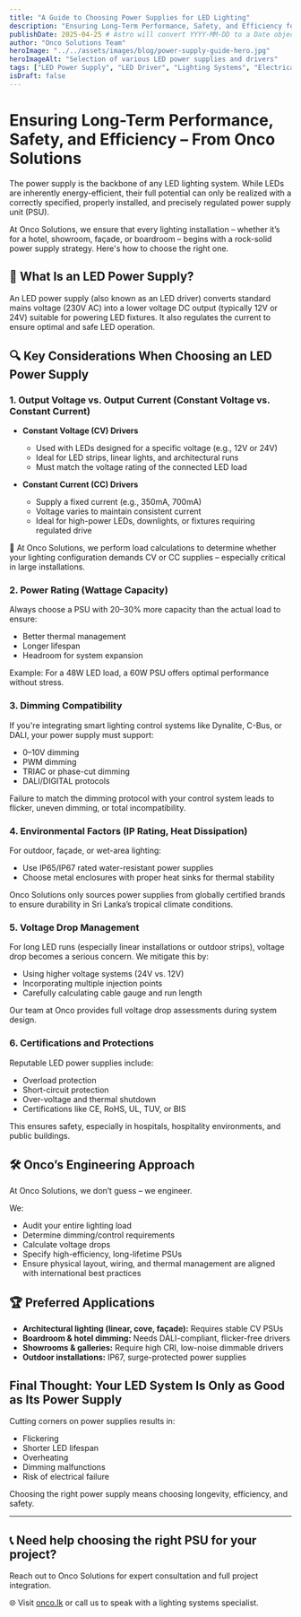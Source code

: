```yaml
---
title: "A Guide to Choosing Power Supplies for LED Lighting"
description: "Ensuring Long-Term Performance, Safety, and Efficiency for Your LED Lighting Systems. Expert advice from Onco Solutions."
publishDate: 2025-04-25 # Astro will convert YYYY-MM-DD to a Date object
author: "Onco Solutions Team"
heroImage: "../../assets/images/blog/power-supply-guide-hero.jpg"
heroImageAlt: "Selection of various LED power supplies and drivers"
tags: ["LED Power Supply", "LED Driver", "Lighting Systems", "Electrical Safety", "Energy Efficiency", "Smart Lighting", "Onco Solutions"]
isDraft: false
---
```


# Ensuring Long-Term Performance, Safety, and Efficiency – From Onco Solutions

The power supply is the backbone of any LED lighting system. While LEDs are inherently energy-efficient, their full potential can only be realized with a correctly specified, properly installed, and precisely regulated power supply unit (PSU).

At Onco Solutions, we ensure that every lighting installation – whether it’s for a hotel, showroom, façade, or boardroom – begins with a rock-solid power supply strategy. Here's how to choose the right one.

## 🔌 What Is an LED Power Supply?

An LED power supply (also known as an LED driver) converts standard mains voltage (230V AC) into a lower voltage DC output (typically 12V or 24V) suitable for powering LED fixtures. It also regulates the current to ensure optimal and safe LED operation.

## 🔍 Key Considerations When Choosing an LED Power Supply

### 1. Output Voltage vs. Output Current (Constant Voltage vs. Constant Current)

- **Constant Voltage (CV) Drivers**  
  - Used with LEDs designed for a specific voltage (e.g., 12V or 24V)  
  - Ideal for LED strips, linear lights, and architectural runs  
  - Must match the voltage rating of the connected LED load

- **Constant Current (CC) Drivers**  
  - Supply a fixed current (e.g., 350mA, 700mA)  
  - Voltage varies to maintain consistent current  
  - Ideal for high-power LEDs, downlights, or fixtures requiring regulated drive

🔧 At Onco Solutions, we perform load calculations to determine whether your lighting configuration demands CV or CC supplies – especially critical in large installations.

### 2. Power Rating (Wattage Capacity)

Always choose a PSU with 20–30% more capacity than the actual load to ensure:

- Better thermal management  
- Longer lifespan  
- Headroom for system expansion  

Example: For a 48W LED load, a 60W PSU offers optimal performance without stress.

### 3. Dimming Compatibility

If you're integrating smart lighting control systems like Dynalite, C-Bus, or DALI, your power supply must support:

- 0–10V dimming  
- PWM dimming  
- TRIAC or phase-cut dimming  
- DALI/DIGITAL protocols  

Failure to match the dimming protocol with your control system leads to flicker, uneven dimming, or total incompatibility.

### 4. Environmental Factors (IP Rating, Heat Dissipation)

For outdoor, façade, or wet-area lighting:

- Use IP65/IP67 rated water-resistant power supplies  
- Choose metal enclosures with proper heat sinks for thermal stability  

Onco Solutions only sources power supplies from globally certified brands to ensure durability in Sri Lanka’s tropical climate conditions.

### 5. Voltage Drop Management

For long LED runs (especially linear installations or outdoor strips), voltage drop becomes a serious concern. We mitigate this by:

- Using higher voltage systems (24V vs. 12V)  
- Incorporating multiple injection points  
- Carefully calculating cable gauge and run length  

Our team at Onco provides full voltage drop assessments during system design.

### 6. Certifications and Protections

Reputable LED power supplies include:

- Overload protection  
- Short-circuit protection  
- Over-voltage and thermal shutdown  
- Certifications like CE, RoHS, UL, TUV, or BIS  

This ensures safety, especially in hospitals, hospitality environments, and public buildings.

## 🛠️ Onco’s Engineering Approach

At Onco Solutions, we don’t guess – we engineer.

We:

- Audit your entire lighting load  
- Determine dimming/control requirements  
- Calculate voltage drops  
- Specify high-efficiency, long-lifetime PSUs  
- Ensure physical layout, wiring, and thermal management are aligned with international best practices

## 🏆 Preferred Applications

- **Architectural lighting (linear, cove, façade):** Requires stable CV PSUs  
- **Boardroom & hotel dimming:** Needs DALI-compliant, flicker-free drivers  
- **Showrooms & galleries:** Require high CRI, low-noise dimmable drivers  
- **Outdoor installations:** IP67, surge-protected power supplies  

## Final Thought: Your LED System Is Only as Good as Its Power Supply

Cutting corners on power supplies results in:

- Flickering  
- Shorter LED lifespan  
- Overheating  
- Dimming malfunctions  
- Risk of electrical failure  

Choosing the right power supply means choosing longevity, efficiency, and safety.

---

## 📞 Need help choosing the right PSU for your project?

Reach out to Onco Solutions for expert consultation and full project integration.

🌐 Visit [onco.lk](https://onco.lk) or call us to speak with a lighting systems specialist.
